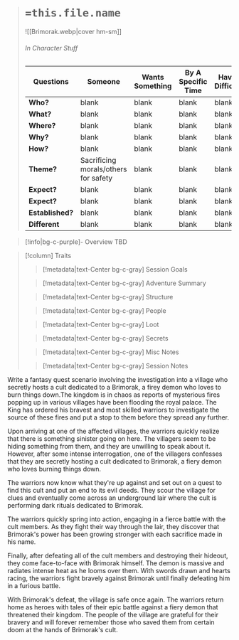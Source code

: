 
> # `=this.file.name`
> ![[Brimorak.webp|cover hm-sm]]
> ###### In Character Stuff
> Questions |  Someone | Wants Something | By A Specific Time | Having Difficulty | Using | Because |
> ---|---|---|---|---|---|---|
> **Who?** | blank | blank | blank | blank | blank | blank | 
> **What?** | blank | blank | blank | blank | blank | blank | 
> **Where?** | blank | blank | blank | blank | blank | blank |
> **Why?** | blank | blank | blank | blank | blank | blank |
> **How?** | blank | blank | blank | blank | blank | blank | 
> **Theme?** | Sacrificing morals/others for safety | blank | blank | blank | blank | blank | 
> **Expect?** | blank | blank | blank | blank | blank | blank |
> **Expect?** | blank | blank | blank | blank | blank | blank |
> **Established?** | blank | blank | blank | blank | blank | blank |
> **Different** | blank | blank | blank | blank | blank | blank |

> [!info|bg-c-purple]- Overview
TBD

> [!column] Traits
>> [!metadata|text-Center bg-c-gray] Session Goals
>> 
>
>> [!metadata|text-Center bg-c-gray] Adventure Summary
>> 
>
>> [!metadata|text-Center bg-c-gray] Structure
>> 
>
>> [!metadata|text-Center bg-c-gray] People
>>
>
>> [!metadata|text-Center bg-c-gray] Loot
>> 
>
>> [!metadata|text-Center bg-c-gray] Secrets 
>
>> [!metadata|text-Center bg-c-gray] Misc Notes
>> 
>
>> [!metadata|text-Center bg-c-gray] Session Notes
>> 






Write a fantasy quest scenario involving the investigation into a village who secretly hosts a cult dedicated to a Brimorak, a firey demon who loves to burn things down.The kingdom is in chaos as reports of mysterious fires popping up in various villages have been flooding the royal palace. The King has ordered his bravest and most skilled warriors to investigate the source of these fires and put a stop to them before they spread any further.

Upon arriving at one of the affected villages, the warriors quickly realize that there is something sinister going on here. The villagers seem to be hiding something from them, and they are unwilling to speak about it. However, after some intense interrogation, one of the villagers confesses that they are secretly hosting a cult dedicated to Brimorak, a fiery demon who loves burning things down.

The warriors now know what they're up against and set out on a quest to find this cult and put an end to its evil deeds. They scour the village for clues and eventually come across an underground lair where the cult is performing dark rituals dedicated to Brimorak.

The warriors quickly spring into action, engaging in a fierce battle with the cult members. As they fight their way through the lair, they discover that Brimorak's power has been growing stronger with each sacrifice made in his name.

Finally, after defeating all of the cult members and destroying their hideout, they come face-to-face with Brimorak himself. The demon is massive and radiates intense heat as he looms over them. With swords drawn and hearts racing, the warriors fight bravely against Brimorak until finally defeating him in a furious battle.

With Brimorak's defeat, the village is safe once again. The warriors return home as heroes with tales of their epic battle against a fiery demon that threatened their kingdom. The people of the village are grateful for their bravery and will forever remember those who saved them from certain doom at the hands of Brimorak's cult.